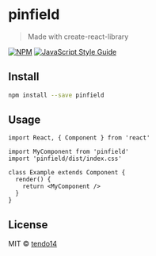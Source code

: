 # pinfield

> Made with create-react-library

[![NPM](https://img.shields.io/npm/v/pinfield.svg)](https://www.npmjs.com/package/pinfield) [![JavaScript Style Guide](https://img.shields.io/badge/code_style-standard-brightgreen.svg)](https://standardjs.com)

## Install

```bash
npm install --save pinfield
```

## Usage

```tsx
import React, { Component } from 'react'

import MyComponent from 'pinfield'
import 'pinfield/dist/index.css'

class Example extends Component {
  render() {
    return <MyComponent />
  }
}
```

## License

MIT © [tendo14](https://github.com/tendo14)
